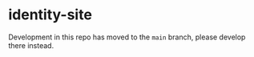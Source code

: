 # identity-site

Development in this repo has moved to the `main` branch,
please develop there instead.

